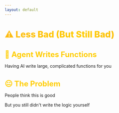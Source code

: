 ```yaml
---
layout: default
---
```


# ⚠️ Less Bad (But Still Bad)

<div class="flex flex-col gap-14 mt-14">

<div v-click>

## 🤔 Agent Writes Functions
Having AI write large, complicated functions for you

</div>

<div v-click>

## 😐 The Problem
People think this is good

But you still didn't write the logic yourself

</div>

</div>

<style>
h1 {
  background: linear-gradient(135deg, #FDB913 0%, #FFCD00 50%, #F7A600 100%);
  -webkit-background-clip: text;
  -webkit-text-fill-color: transparent;
  background-clip: text;
  font-weight: 800;
}

h2 {
  color: #FFCD00;
  font-size: 1.5rem;
  margin-bottom: 0.75rem;
}

.slidev-layout {
  background: linear-gradient(135deg, #1a1a1a 0%, #2d2d2d 100%);
  color: #ffffff;
}

strong {
  color: #FDB913;
}
</style>
